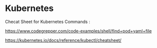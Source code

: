 # Kubernetes

Checat Sheet for Kubernetes Commands : 

https://www.codegrepper.com/code-examples/shell/find+pod+yaml+file

https://kubernetes.io/docs/reference/kubectl/cheatsheet/
